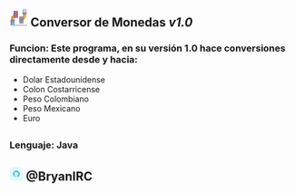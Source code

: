## ![Imagen](media/cambio.png) Conversor de Monedas **_v1.0_**

### Funcion: Este programa, en su versión 1.0 hace conversiones directamente desde y hacia:

- Dolar Estadounidense
- Colon Costarricense
- Peso Colombiano
- Peso Mexicano
- Euro

##

### Lenguaje: Java

##

## ![Imagen](media/github.png) @BryanIRC
